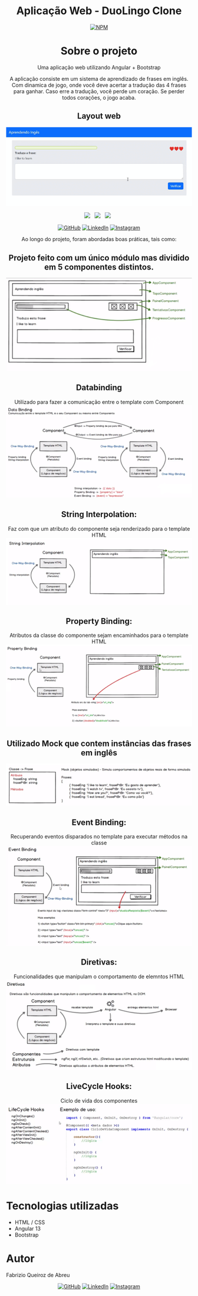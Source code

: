 <div align="center">

# Aplicação Web - DuoLingo Clone
[![NPM](https://img.shields.io/npm/l/react)](https://github.com/fabrizioabreu/bookstore-api/blob/master/LICENSE) 

# Sobre o projeto

Uma aplicação web utilizando Angular + Bootstrap

A aplicação consiste em um sistema de aprendizado de frases em inglês.
Com dinamica de jogo, onde você deve acertar a tradução das 4 frases para ganhar.
Caso erre a tradução, você perde um coração.
Se perder todos corações, o jogo acaba.


## Layout web
![Logo do Markdown](https://github.com/fabrizioabreu/assets/blob/master/DuoLingo/DuoLingo-Clone.gif)

<p align="center">
<img src="https://img.shields.io/badge/HTML%20-%23F7DF1E.svg?&style=for-the-badge&color=E34F26" />&nbsp;&nbsp;
<img src="https://img.shields.io/badge/css%20-%23F7DF1E.svg?&style=for-the-badge&color=5BA8EE" />&nbsp;&nbsp;
<img src="https://img.shields.io/badge/Angular%20-%23F7DF1E.svg?&style=for-the-badge&color=DD0031" />&nbsp;&nbsp;
</p>

<p align="center">
	<a href="https://github.com/fabrizioabreu"><img src="https://img.icons8.com/bubbles/50/000000/github.png" alt="GitHub"/></a>
	<a href="https://www.linkedin.com/in/fabrizio-abreu-88925587/"><img src="https://img.icons8.com/bubbles/50/000000/linkedin.png" alt="LinkedIn"/></a>
	<a href="https://www.instagram.com/fabrizioabreuu/"><img src="https://img.icons8.com/bubbles/50/000000/instagram.png" alt="Instagram"/></a>
</p>

Ao longo do projeto, foram abordadas boas práticas, tais como:

## Projeto feito com um único módulo mas dividido em 5 componentes distintos.
![](https://github.com/fabrizioabreu/assets/blob/master/DuoLingo/DuoLingo-Clone-img_01.png)
  
  
  
## Databinding
Utilizado para fazer a comunicação entre o template com Component
![](https://github.com/fabrizioabreu/assets/blob/master/DuoLingo/DuoLingo-Clone-img_02.png)
  
  
  
## String Interpolation:
Faz com que um atributo do componente seja renderizado para o template HTML
![](https://github.com/fabrizioabreu/assets/blob/master/DuoLingo/DuoLingo-Clone-img_03.png)

  
  
## Property Binding:
Atributos da classe do componente sejam encaminhados para o template HTML
![](https://github.com/fabrizioabreu/assets/blob/master/DuoLingo/DuoLingo-Clone-img_04.png)

  
  
## Utilizado Mock que contem instâncias das frases em inglês
![](https://github.com/fabrizioabreu/assets/blob/master/DuoLingo/DuoLingo-Clone-img_05.png)
  
  
  
## Event Binding:
Recuperando eventos disparados no template para executar métodos na classe
![](https://github.com/fabrizioabreu/assets/blob/master/DuoLingo/DuoLingo-Clone-img_06.png)
  
  
  
## Diretivas:
Funcionalidades que manipulam o comportamento de elemntos HTML
![](https://github.com/fabrizioabreu/assets/blob/master/DuoLingo/DuoLingo-Clone-img_07.png)
  
  

## LiveCycle Hooks:
Ciclo de vida dos componentes
![](https://github.com/fabrizioabreu/assets/blob/master/DuoLingo/DuoLingo-Clone-img_08.png)
  
</div>

# Tecnologias utilizadas
- HTML / CSS 
- Angular 13
- Bootstrap

# Autor

Fabrizio Queiroz de Abreu

<p align="center">
	<a href="https://github.com/fabrizioabreu"><img src="https://img.icons8.com/bubbles/50/000000/github.png" alt="GitHub"/></a>
	<a href="https://www.linkedin.com/in/fabrizio-abreu-88925587/"><img src="https://img.icons8.com/bubbles/50/000000/linkedin.png" alt="LinkedIn"/></a>
	<a href="https://www.instagram.com/fabrizioabreuu/"><img src="https://img.icons8.com/bubbles/50/000000/instagram.png" alt="Instagram"/></a>
</p>



